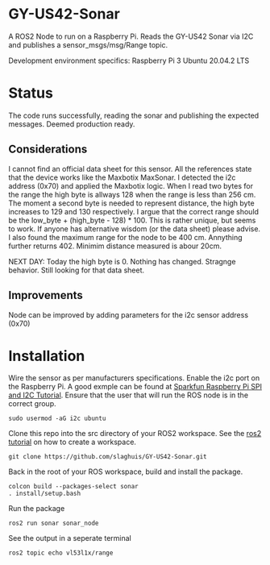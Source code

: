 # GY-US42-Sonar
A ROS2 Node to run on a Raspberry Pi.  Reads the GY-US42 Sonar via I2C and publishes a sensor_msgs/msg/Range topic.  

Development environment specifics:
Raspberry Pi 3
Ubuntu 20.04.2 LTS

# Status
The code runs successfully, reading the sonar and publishing the expected messages.  Deemed production ready.

## Considerations
I cannot find an official data sheet for this sensor.  All the references state that the device works like the Maxbotix MaxSonar.  I detected the i2c address (0x70) and applied the Maxbotix logic.  When I read two bytes for the range the high byte is allways 128 when the range is less than 256 cm.  The moment a second byte is needed to represent distance, the high byte increases to 129 and 130 respectively.  I argue that the correct range should be the low_byte + (high_byte - 128) * 100.  This is rather unique, but seems to work.  If anyone has alternative wisdom (or the data sheet) please advise.  I also found the maximum range for the node to be 400 cm.  Annything further returns 402.  Minimim distance measured is abour 20cm. 

NEXT DAY:  Today the high byte is 0.  Nothing has changed.  Stragnge behavior.  Still looking for that data sheet.

## Improvements
Node can be improved by adding parameters for the i2c sensor address (0x70)

# Installation
Wire the sensor as per manufacturers specifications.  Enable the i2c port on the Raspberry Pi.  A good exmple can be found at [Sparkfun Raspberry Pi SPI and I2C Tutorial](https://learn.sparkfun.com/tutorials/saprberry-pi-spi-and-i2c-tutorial/all).  Ensure that the user that will run the ROS node is in the correct group.
```
sudo usermod -aG i2c ubuntu
```

Clone this repo into the src directory of your ROS2 workspace. See the [ros2 tutorial](https://docs.ros.org/en/foxy/Tutorials/Workspace/Creating-A-Workspace.html) on how to create a workspace.
```
git clone https://github.com/slaghuis/GY-US42-Sonar.git
```
Back in the root of your ROS workspace, build and install the package.  
```
colcon build --packages-select sonar
. install/setup.bash
```
Run the package
```
ros2 run sonar sonar_node
```
See the output in a seperate terminal
```
ros2 topic echo vl53l1x/range
```
